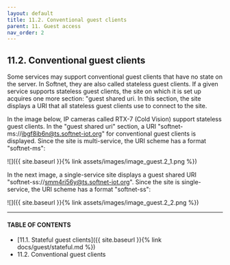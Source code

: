 ```yaml
---
layout: default
title: 11.2. Conventional guest clients
parent: 11. Guest access
nav_order: 2
---
```


## 11.2. Conventional guest clients

Some services may support conventional guest clients that have no state on the server. In Softnet, they are also called stateless guest clients. If a given service supports stateless guest clients, the site on which it is set up acquires one more section: "<span class="text-blue">guest shared uri</span>. In this section, the site displays a URI that all stateless guest clients use to connect to the site.  

In the image below, IP cameras called <span class="text-st">RTX-7</span> (<span class="text-st">Cold Vision</span>) support stateless guest clients. In the "<span class="text-blue">guest shared uri</span>" section, a URI "softnet-ms://ibgf8ib6n@ts.softnet-iot.org" for conventional guest clients is displayed. Since the site is multi-service, the URI scheme has a format "softnet-ms":

![]({{ site.baseurl }}{% link assets/images/image_guest.2_1.png %})

In the next image, a single-service site displays a guest shared URI "softnet-ss://smm4ri56y@ts.softnet-iot.org". Since the site is single-service, the URI scheme has a format "softnet-ss":

![]({{ site.baseurl }}{% link assets/images/image_guest.2_2.png %})

---
#### TABLE OF CONTENTS
* [11.1. Stateful guest clients]({{ site.baseurl }}{% link docs/guest/stateful.md %})
* 11.2. Conventional guest clients